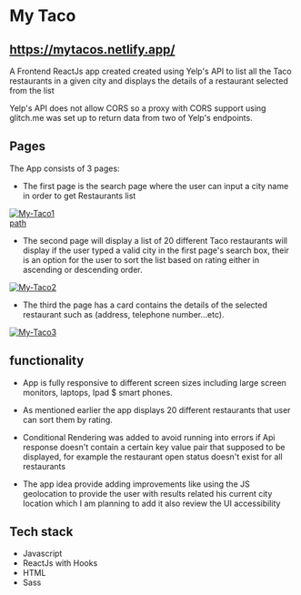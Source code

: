 # My Taco

## https://mytacos.netlify.app/

A Frontend ReactJs app created created using Yelp's API to list all the Taco restaurants in a given city and displays the details of a restaurant selected from the list 

Yelp's API does not allow CORS so a proxy with CORS support using glitch.me was set up to return data from two of Yelp's endpoints.

## Pages

The App consists of 3 pages:

- The first page is the search page where the user can input a city name in order to get Restaurants list

<a href="https://imgbb.com/"><img src="https://i.ibb.co/k38r1Bz/My-Taco1.gif" alt="My-Taco1"></a><br /><a target='_blank' href='https://emoticoncentral.com/category/path'>path</a><br />

- The second page will display a list of 20 different Taco restaurants will display if the user typed a valid city in the first page's search box, their is an option for the user to sort the list based on rating either in ascending or descending order.

<a href="https://imgbb.com/"><img src="https://i.ibb.co/dJtXYcM/My-Taco2.gif" alt="My-Taco2"></a>


- The third the page has a card contains the details of the selected restaurant such as (address, telephone number...etc).

<a href="https://imgbb.com/"><img src="https://i.ibb.co/MPVGy6D/My-Taco3.gif" alt="My-Taco3" ></a>


## functionality

- App is fully responsive to different screen sizes including large screen monitors, laptops, Ipad $ smart phones.

- As mentioned earlier the app displays 20 different restaurants that user can sort them by rating.

- Conditional Rendering was added to avoid running into errors if Api response doesn't contain a certain key value pair that supposed to be displayed, for example the restaurant open status doesn't exist for all restaurants 

- The app idea provide adding improvements like using the JS geolocation to provide the user with results related his current city location which I am planning to add it also review the UI accessibility 


## Tech stack

- Javascript
- ReactJs with Hooks 
- HTML
- Sass













